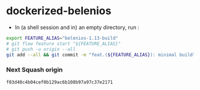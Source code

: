 # dockerized-belenios

* In (a shell session and in) an empty directory, run :

```bash
export FEATURE_ALIAS="belenios-1.13-build"
# git flow feature start "${FEATURE_ALIAS}"
# git push -u origin --all
git add --all && git commit -m "feat.(${FEATURE_ALIAS}): minimal build" && git push -u origin HEAD

```

### Next Squash origin 

`f03d40c4b04cef0b129ac6b108b97a97c37e2171`
